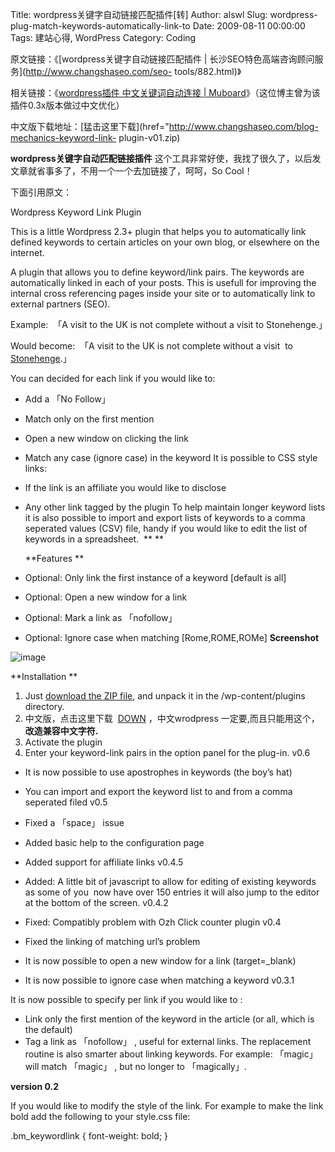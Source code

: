 Title: wordpress关键字自动链接匹配插件[转]
Author: alswl
Slug: wordpress-plug-match-keywords-automatically-link-to
Date: 2009-08-11 00:00:00
Tags: 建站心得, WordPress
Category: Coding

原文链接：《[wordpress关键字自动链接匹配插件 | 长沙SEO特色高端咨询顾问服务](http://www.changshaseo.com/seo-
tools/882.html)》[](http://www.changshaseo.com/seo-tools/882.html)

相关链接：《[wordpress插件 中文关键词自动连接 |
Muboard](http://muboard.com/591)》（这位博主曾为该插件0.3x版本做过中文优化）

中文版下载地址：[猛击这里下载](href="http://www.changshaseo.com/blog-mechanics-keyword-link-
plugin-v01.zip)

**wordpress关键字自动匹配链接插件** 这个工具非常好使，我找了很久了，以后发文章就省事多了，不用一个一个去加链接了，呵呵，So Cool！

下面引用原文：

Wordpress Keyword Link Plugin

This is a little Wordpress 2.3+ plugin that helps you to automatically link
defined keywords to certain articles on your own blog, or elsewhere on the
internet.

A plugin that allows you to define keyword/link pairs. The keywords are
automatically linked in each of your posts. This is usefull for improving the
internal cross referencing pages inside your site or to automatically link to
external partners (SEO).

Example:  「A visit to the UK is not complete without a visit to Stonehenge.」

Would become:  「A visit to the UK is not complete without a visit  to <A
href=」link」>Stonehenge</a>.」

You can decided for each link if you would like to:

  * Add a 「No Follow」
  * Match only on the first mention
  * Open a new window on clicking the link
  * Match any case (ignore case) in the keyword
It is possible to CSS style links:

  * If the link is an affiliate you would like to disclose
  * Any other link tagged by the plugin
To help maintain longer keyword lists it is also possible to import and export
lists of keywords to a comma seperated values (CSV) file, handy if you would
like to edit the list of keywords in a spreadsheet.  ** **

    
    **Features **

  * Optional: Only link the first instance of a keyword [default is all]
  * Optional: Open a new window for a link
  * Optional: Mark a link as 「nofollow」
  * Optional: Ignore case when matching [Rome,ROME,ROMe]
**Screenshot**

![image](http://www.dijksterhuis.org/wp-content/uploads/2008/09/keywordlink2.gif)

**Installation **

  1. Just [download the ZIP file](http://downloads.wordpress.org/plugin/blog-mechanics-keyword-link-plugin-v01.zip), and unpack it in the /wp-content/plugins directory.
  2. 中文版，点击这里下载  [DOWN](http://www.changshaseo.com/blog-mechanics-keyword-link-plugin-v01.zip) ，中文wrodpress 一定要,而且只能用这个，**改造兼容中文字符.**
  3. Activate the plugin
  4. Enter your keyword-link pairs in the option panel for the plug-in.
v0.6

  * It is now possible to use apostrophes in keywords (the boy’s hat)
  * You can import and export the keyword list to and from a comma seperated filed
v0.5

  * Fixed a 「space」 issue
  * Added basic help to the configuration page
  * Added support for affiliate links
v0.4.5

  * Added: A little bit of javascript to allow for editing of existing keywords as some of you  now have over 150 entries it will also jump to the editor at the bottom of the screen.
v0.4.2

  * Fixed: Compatibly problem with Ozh Click counter plugin
v0.4

  * Fixed the linking of matching url’s problem
  * It is now possible to open a new window for a link (target=_blank)
  * It is now possible to ignore case when matching a keyword
v0.3.1

It is now possible to specify per link if you would like to :

  * Link only the first mention of the keyword in the article (or all, which is the default)
  * Tag a link as 「nofollow」 , useful for external links.
The replacement routine is also smarter about linking keywords. For example:
「magic」 will match 「magic」 , but no longer to 「magically」.

**version 0.2**

If you would like to modify the style of the link. For example to make the
link bold add the following to your style.css file:

.bm_keywordlink { font-weight: bold; }

